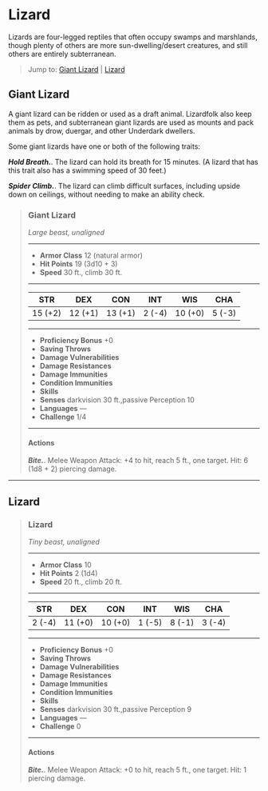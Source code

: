 # Lizard
Lizards are four-legged reptiles that often occupy swamps and marshlands, though plenty of others are more sun-dwelling/desert creatures, and still others are entirely subterranean. 

> Jump to: [Giant Lizard](#giant-lizard) | [Lizard](#lizard)

## Giant Lizard
A giant lizard can be ridden or used as a draft animal. Lizardfolk also keep them as pets, and subterranean giant lizards are used as mounts and pack animals by drow, duergar, and other Underdark dwellers.

Some giant lizards have one or both of the following traits:

***Hold Breath.***. The lizard can hold its breath for 15 minutes. (A lizard that has this trait also has a swimming speed of 30 feet.)

***Spider Climb.***. The lizard can climb difficult surfaces, including upside down on ceilings, without needing to make an ability check.

>### Giant Lizard
>*Large beast, unaligned*
>___
>- **Armor Class** 12 (natural armor)
>- **Hit Points** 19 (3d10 + 3)
>- **Speed** 30 ft., climb 30 ft.
>___
>|**STR**|**DEX**|**CON**|**INT**|**WIS**|**CHA**|
>|:---:|:---:|:---:|:---:|:---:|:---:|
>|15 (+2)|12 (+1)|13 (+1)|2 (-4)|10 (+0)|5 (-3)|
>
>___
>- **Proficiency Bonus** +0
>- **Saving Throws** 
>- **Damage Vulnerabilities** 
>- **Damage Resistances** 
>- **Damage Immunities** 
>- **Condition Immunities** 
>- **Skills** 
>- **Senses** darkvision 30 ft.,passive Perception 10
>- **Languages** —
>- **Challenge** 1/4
>___
>#### Actions
>***Bite.***. Melee Weapon Attack: +4 to hit, reach 5 ft., one target. Hit: 6 (1d8 + 2) piercing damage.
>

---

## Lizard

>### Lizard
>*Tiny beast, unaligned*
>___
>- **Armor Class** 10
>- **Hit Points** 2 (1d4)
>- **Speed** 20 ft., climb 20 ft.
>___
>|**STR**|**DEX**|**CON**|**INT**|**WIS**|**CHA**|
>|:---:|:---:|:---:|:---:|:---:|:---:|
>|2 (-4)|11 (+0)|10 (+0)|1 (-5)|8 (-1)|3 (-4)|
>
>___
>- **Proficiency Bonus** +0
>- **Saving Throws** 
>- **Damage Vulnerabilities** 
>- **Damage Resistances** 
>- **Damage Immunities** 
>- **Condition Immunities** 
>- **Skills** 
>- **Senses** darkvision 30 ft.,passive Perception 9
>- **Languages** —
>- **Challenge** 0
>___
>#### Actions
>***Bite.***. Melee Weapon Attack: +0 to hit, reach 5 ft., one target. Hit: 1 piercing damage.
>
